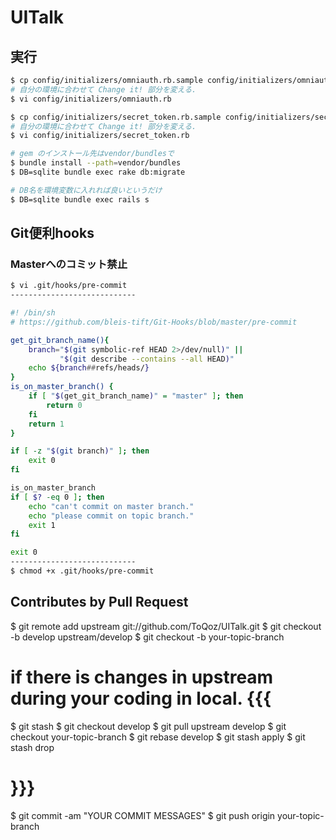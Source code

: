 # UITalk
## 実行

```sh
$ cp config/initializers/omniauth.rb.sample config/initializers/omniauth.rb
# 自分の環境に合わせて Change it! 部分を変える.
$ vi config/initializers/omniauth.rb

$ cp config/initializers/secret_token.rb.sample config/initializers/secret_token.rb
# 自分の環境に合わせて Change it! 部分を変える.
$ vi config/initializers/secret_token.rb

# gem のインストール先はvendor/bundlesで
$ bundle install --path=vendor/bundles
$ DB=sqlite bundle exec rake db:migrate

# DB名を環境変数に入れれば良いというだけ
$ DB=sqlite bundle exec rails s
```

## Git便利hooks
### Masterへのコミット禁止

```sh
$ vi .git/hooks/pre-commit
----------------------------

#! /bin/sh
# https://github.com/bleis-tift/Git-Hooks/blob/master/pre-commit

get_git_branch_name(){
    branch="$(git symbolic-ref HEAD 2>/dev/null)" ||
           "$(git describe --contains --all HEAD)"
    echo ${branch##refs/heads/}
}
is_on_master_branch() {
    if [ "$(get_git_branch_name)" = "master" ]; then
        return 0
    fi
    return 1
}

if [ -z "$(git branch)" ]; then
    exit 0
fi

is_on_master_branch
if [ $? -eq 0 ]; then
    echo "can't commit on master branch."
    echo "please commit on topic branch."
    exit 1
fi

exit 0
----------------------------
$ chmod +x .git/hooks/pre-commit
```

## Contributes by Pull Request
$ git remote add upstream git://github.com/ToQoz/UITalk.git
$ git checkout -b develop upstream/develop
$ git checkout -b your-topic-branch

# if there is changes in upstream during your coding in local. {{{
$ git stash
$ git checkout develop
$ git pull upstream develop
$ git checkout your-topic-branch
$ git rebase develop
$ git stash apply <stash>
$ git stash drop <stash>
# }}}

$ git commit -am "YOUR COMMIT MESSAGES"
$ git push origin your-topic-branch
